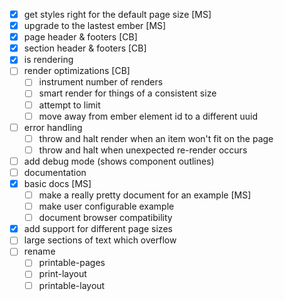 - [x] get styles right for the default page size [MS]
- [x] upgrade to the lastest ember [MS]
- [x] page header & footers [CB]
- [x] section header & footers [CB]
- [x] is rendering
- [ ] render optimizations [CB]
  - [ ] instrument number of renders
  - [ ] smart render for things of a consistent size
  - [ ] attempt to limit
  - [ ] move away from ember element id to a different uuid
- [ ] error handling
  - [ ] throw and halt render when an item won't fit on the page
  - [ ] throw and halt when unexpected re-render occurs
- [ ] add debug mode (shows component outlines)
- [ ] documentation
- [x] basic docs [MS]
  - [ ] make a really pretty document for an example [MS]
  - [ ] make user configurable example
  - [ ] document browser compatibility
- [x] add support for different page sizes
- [ ] large sections of text which overflow
- [ ] rename
  - [ ] printable-pages
  - [ ] print-layout
  - [ ] printable-layout
